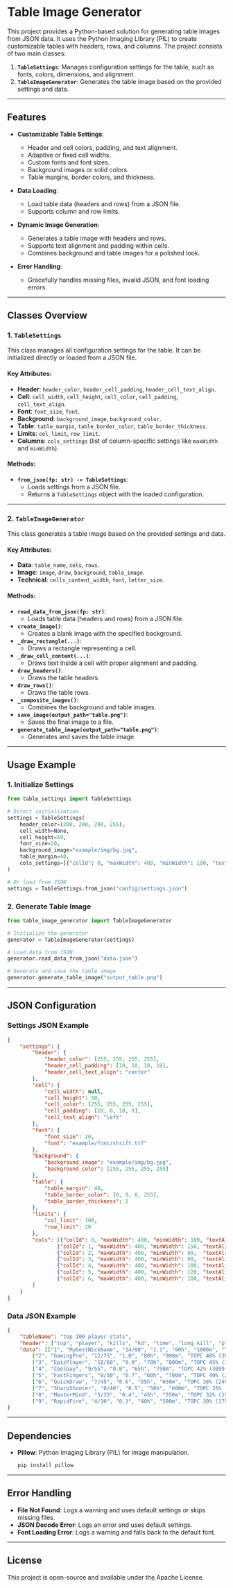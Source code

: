 # Table Image Generator

This project provides a Python-based solution for generating table images from JSON data. It uses the Python Imaging Library (PIL) to create customizable tables with headers, rows, and columns. The project consists of two main classes:

1. **`TableSettings`**: Manages configuration settings for the table, such as fonts, colors, dimensions, and alignment.
2. **`TableImageGenerator`**: Generates the table image based on the provided settings and data.

---

## **Features**

- **Customizable Table Settings**:
  - Header and cell colors, padding, and text alignment.
  - Adaptive or fixed cell widths.
  - Custom fonts and font sizes.
  - Background images or solid colors.
  - Table margins, border colors, and thickness.

- **Data Loading**:
  - Load table data (headers and rows) from a JSON file.
  - Supports column and row limits.

- **Dynamic Image Generation**:
  - Generates a table image with headers and rows.
  - Supports text alignment and padding within cells.
  - Combines background and table images for a polished look.

- **Error Handling**:
  - Gracefully handles missing files, invalid JSON, and font loading errors.

---

## **Classes Overview**

### **1. `TableSettings`**

This class manages all configuration settings for the table. It can be initialized directly or loaded from a JSON file.

#### **Key Attributes**:
- **Header**: `header_color`, `header_cell_padding`, `header_cell_text_align`.
- **Cell**: `cell_width`, `cell_height`, `cell_color`, `cell_padding`, `cell_text_align`.
- **Font**: `font_size`, `font`.
- **Background**: `background_image`, `background_color`.
- **Table**: `table_margin`, `table_border_color`, `table_border_thickness`.
- **Limits**: `col_limit`, `row_limit`.
- **Columns**: `cols_settings` (list of column-specific settings like `maxWidth` and `minWidth`).

#### **Methods**:
- **`from_json(fp: str) -> TableSettings`**:
  - Loads settings from a JSON file.
  - Returns a `TableSettings` object with the loaded configuration.

---

### **2. `TableImageGenerator`**

This class generates a table image based on the provided settings and data.

#### **Key Attributes**:
- **Data**: `table_name`, `cols`, `rows`.
- **Image**: `image`, `draw`, `background`, `table_image`.
- **Technical**: `cells_content_width`, `font`, `letter_size`.

#### **Methods**:
- **`read_data_from_json(fp: str)`**:
  - Loads table data (headers and rows) from a JSON file.
- **`create_image()`**:
  - Creates a blank image with the specified background.
- **`_draw_rectangle(...)`**:
  - Draws a rectangle representing a cell.
- **`_draw_cell_content(...)`**:
  - Draws text inside a cell with proper alignment and padding.
- **`draw_headers()`**:
  - Draws the table headers.
- **`draw_rows()`**:
  - Draws the table rows.
- **`_composite_images()`**:
  - Combines the background and table images.
- **`save_image(output_path="table.png")`**:
  - Saves the final image to a file.
- **`generate_table_image(output_path="table.png")`**:
  - Generates and saves the table image.

---

## **Usage Example**

### **1. Initialize Settings**
```python
from table_settings import TableSettings

# Direct initialization
settings = TableSettings(
    header_color=(200, 200, 200, 255),
    cell_width=None,
    cell_height=50,
    font_size=20,
    background_image="example/img/bg.jpg",
    table_margin=40,
    cols_settings=[{"colId": 0, "maxWidth": 400, "minWidth": 100, "textAlign": "center"}]
)

# Or load from JSON
settings = TableSettings.from_json("config/settings.json")
```

### **2. Generate Table Image**
```python
from table_image_generator import TableImageGenerator

# Initialize the generator
generator = TableImageGenerator(settings)

# Load data from JSON
generator.read_data_from_json("data.json")

# Generate and save the table image
generator.generate_table_image("output_table.png")
```

---

## **JSON Configuration**

### **Settings JSON Example**
```json
{
    "settings": {
        "header": {
            "header_color": [255, 255, 255, 255],
            "header_cell_padding": [10, 10, 10, 10],
            "header_cell_text_align": "center"
        },
        "cell": {
            "cell_width": null,
            "cell_height": 50,
            "cell_color": [255, 255, 255, 255],
            "cell_padding": [10, 0, 10, 0],
            "cell_text_align": "left"
        },
        "font": {
            "font_size": 20,
            "font": "example/font/shrift.ttf"
        },
        "background": {
            "background_image": "example/img/bg.jpg",
            "background_color": [255, 255, 255, 255]
        },
        "table": {
            "table_margin": 40,
            "table_border_color": [0, 0, 0, 255],
            "table_border_thickness": 2
        },
        "limits": {
            "col_limit": 100,
            "row_limit": 20
        },
        "cols": [{"colId": 0, "maxWidth": 400, "minWidth": 100, "textAlign": "center"},
                {"colId": 1, "maxWidth": 400, "minWidth": 150, "textAlign": "left"},
                {"colId": 2, "maxWidth": 400, "minWidth": 80,  "textAlign": "center"},
                {"colId": 3, "maxWidth": 400, "minWidth": 80,  "textAlign": "center"},
                {"colId": 4, "maxWidth": 400, "minWidth": 100, "textAlign": "center"},
                {"colId": 5, "maxWidth": 400, "minWidth": 120, "textAlign": "center"},
                {"colId": 6, "maxWidth": 400, "minWidth": 200, "textAlign": "left"}
        ]
    }
}
```

### **Data JSON Example**
```json
{
    "tableName": "top 100 player stats",
    "header": ["top", "player", "kills", "kd", "time", "long kill", "player stats"],
    "data": [["1", "MybestNickName", "14/88", "1.1", "90h", "1000m", "TOPC 52% (4449 hits)"],
        ["2", "GamingPro", "12/75", "1.0", "80h", "900m", "TOPC 48% (3999 hits)"],
        ["3", "EpicPlayer", "10/60", "0.9", "70h", "800m", "TOPC 45% (3499 hits)"],
        ["4", "CoolGuy", "9/55", "0.8", "65h", "750m", "TOPC 42% (3099 hits)"],
        ["5", "FastFingers", "8/50", "0.7", "60h", "700m", "TOPC 40% (2799 hits)"],
        ["6", "QuickDraw", "7/45", "0.6", "55h", "650m", "TOPC 38% (2499 hits)"],
        ["7", "SharpShooter", "6/40", "0.5", "50h", "600m", "TOPC 35% (2199 hits)"],
        ["8", "MasterMind", "5/35", "0.4", "45h", "550m", "TOPC 32% (1999 hits)"],
        ["9", "RapidFire", "4/30", "0.3", "40h", "500m", "TOPC 30% (1799 hits)"]]
}
```

---

## **Dependencies**

- **Pillow**: Python Imaging Library (PIL) for image manipulation.
  ```bash
  pip install pillow
  ```

---

## **Error Handling**

- **File Not Found**: Logs a warning and uses default settings or skips missing files.
- **JSON Decode Error**: Logs an error and uses default settings.
- **Font Loading Error**: Logs a warning and falls back to the default font.

---

## **License**

This project is open-source and available under the Apache License.